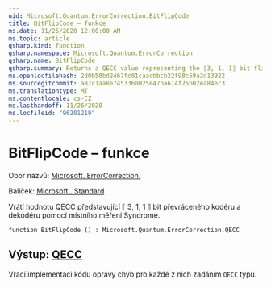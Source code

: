 ```yaml
---
uid: Microsoft.Quantum.ErrorCorrection.BitFlipCode
title: BitFlipCode – funkce
ms.date: 11/25/2020 12:00:00 AM
ms.topic: article
qsharp.kind: function
qsharp.namespace: Microsoft.Quantum.ErrorCorrection
qsharp.name: BitFlipCode
qsharp.summary: Returns a QECC value representing the ⟦3, 1, 1⟧ bit flip code encoder and decoder with in-place syndrome measurement.
ms.openlocfilehash: 2d0b50bd2467fc01caacbbcb22f98c59a2d13922
ms.sourcegitcommit: a87c1aa8e7453360025e47ba614f25b02ea84ec3
ms.translationtype: MT
ms.contentlocale: cs-CZ
ms.lasthandoff: 11/26/2020
ms.locfileid: "96201219"
---
```

# <a name="bitflipcode-function"></a>BitFlipCode – funkce

Obor názvů: [Microsoft. ErrorCorrection.](xref:Microsoft.Quantum.ErrorCorrection)

Balíček: [Microsoft.. Standard](https://nuget.org/packages/Microsoft.Quantum.Standard)


Vrátí hodnotu QECC představující ⟦ 3, 1, 1 ⟧ bit převráceného kodéru a dekodéru pomocí místního měření Syndrome.

```qsharp
function BitFlipCode () : Microsoft.Quantum.ErrorCorrection.QECC
```


## <a name="output--qecc"></a>Výstup: [QECC](xref:Microsoft.Quantum.ErrorCorrection.QECC)

Vrací implementaci kódu opravy chyb pro každé z nich zadáním `QECC` typu.